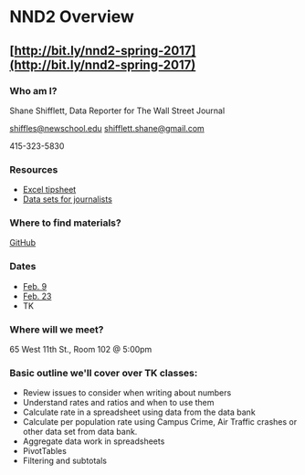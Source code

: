 # NND2 Overview

## [http://bit.ly/nnd2-spring-2017](http://bit.ly/nnd2-spring-2017)

### Who am I?

Shane Shifflett, Data Reporter for The Wall Street Journal

shiffles@newschool.edu
shifflett.shane@gmail.com

415-323-5830

### Resources

* [Excel tipsheet](https://drive.google.com/file/d/0B0F8GZ4RI4ZDUHpzYzUtR3dIUjA/view?usp=sharing)
* [Data sets for journalists](http://cjlab.stanford.edu/2015/09/30/lab-launch-and-data-sets/)

### Where to find materials?

[GitHub](https://github.com/CoulterJones/New-School/tree/master/news-narrative-design/spring-2017/level-two)

### Dates

* [Feb. 9](https://docs.google.com/document/d/1CJm74XP5PTb4wrNvVD0SgxmjvRO5A35inYYoh6u4Wgo/edit?usp=sharing)
* [Feb. 23](https://github.com/CoulterJones/New-School/blob/master/news-narrative-design/spring-2017/level-two/bridges.ipynb)
* TK

### Where will we meet?

65 West 11th St., Room 102 @ 5:00pm

### Basic outline we'll cover over TK classes:

* Review issues to consider when writing about numbers
* Understand rates and ratios and when to use them
* Calculate rate in a spreadsheet using data from the data bank
* Calculate per population rate using Campus Crime, Air Traffic crashes or other data set from data bank.
* Aggregate data work in spreadsheets
* PivotTables
* Filtering and subtotals



